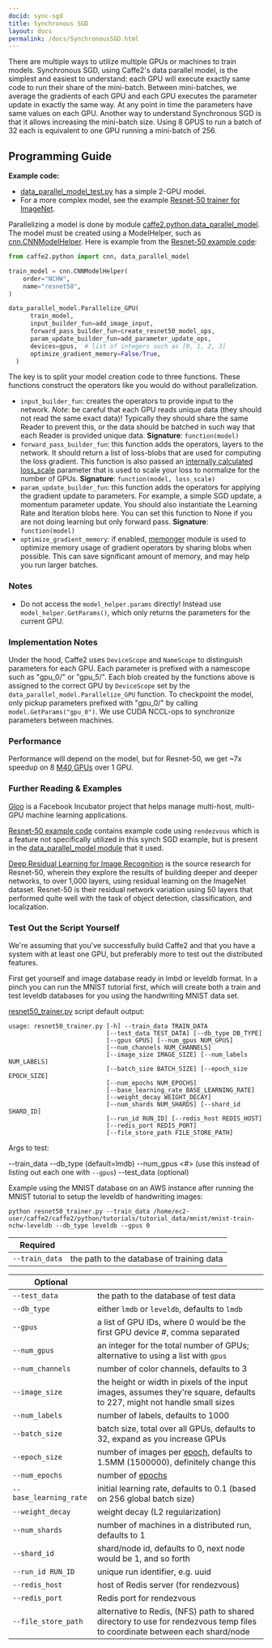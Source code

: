 ```yaml
---
docid: sync-sgd
title: Synchronous SGD
layout: docs
permalink: /docs/SynchronousSGD.html
---
```


There are multiple ways to utilize multiple GPUs or machines to train models. Synchronous SGD, using Caffe2's data parallel model, is the simplest and easiest to understand: each GPU will execute exactly same code to run their share of the mini-batch. Between mini-batches, we average the gradients of each GPU and each GPU executes the parameter update in exactly the same way. At any point in time the parameters have same values on each GPU. Another way to understand Synchronous SGD is that it allows increasing the mini-batch size. Using 8 GPUS to run a batch of 32 each is equivalent to one GPU running a mini-batch of 256.

## Programming Guide

**Example code:**  

* [data_parallel_model_test.py](https://github.com/caffe2/caffe2/blob/master/caffe2/python/data_parallel_model_test.py) has a simple 2-GPU model.
* For a more complex model, see the example [Resnet-50 trainer for ImageNet](https://github.com/caffe2/caffe2/blob/master/caffe2/python/examples/resnet50_trainer.py).

Parallelizing a model is done by module [caffe2.python.data_parallel_model](/doxygen-python/html/namespacedata__parallel__model.html). The model must be created using a ModelHelper, such as [cnn.CNNModelHelper](/doxygen-python/html/classcnn_1_1CNNModelHelper.html).
Here is example from the [Resnet-50 example code](https://github.com/caffe2/caffe2/blob/master/caffe2/python/examples/resnet50_trainer.py):

```python
from caffe2.python import cnn, data_parallel_model

train_model = cnn.CNNModelHelper(
    order="NCHW",
    name="resnet50",
)

data_parallel_model.Parallelize_GPU(
      train_model,
      input_builder_fun=add_image_input,
      forward_pass_builder_fun=create_resnet50_model_ops,
      param_update_builder_fun=add_parameter_update_ops,
      devices=gpus,  # list of integers such as [0, 1, 2, 3]
      optimize_gradient_memory=False/True,
  )
```

The key is to split your model creation code to three functions. These functions construct the operators like you would do without parallelization.

 - `input_builder_fun`: creates the operators to provide input to the network. *Note*: be careful that each GPU reads unique data (they should not read the same exact data)! Typically they should share the same Reader to prevent this, or the data should be batched in such way that each Reader is provided unique data. **Signature**: `function(model)`
 - `forward_pass_builder_fun`: this function adds the operators, layers to the network. It should return a list of loss-blobs that are used for computing the loss gradient. This function is also passed an [internally calculated loss_scale](https://github.com/caffe2/caffe2/blob/master/caffe2/python/data_parallel_model.py#L79) parameter that is used to scale your loss to normalize for the number of GPUs. **Signature**: `function(model, loss_scale)`
 - `param_update_builder_fun`: this function adds the operators for applying the gradient update to parameters. For example, a simple SGD update, a momentum parameter update. You should also instantiate the Learning Rate and Iteration blobs here. You can set this function to None if you are not doing learning but only forward pass. **Signature**: `function(model)`
 - `optimize_gradient_memory`: if enabled, [memonger](/doxygen-python/html/namespacememonger.html) module is used to optimize memory usage of gradient operators by sharing blobs when possible. This can save significant amount of memory, and may help you run larger batches.

### Notes

- Do not access the `model_helper.params` directly! Instead use `model_helper.GetParams()`, which only returns the parameters for the current GPU.

### Implementation Notes

Under the hood, Caffe2 uses `DeviceScope` and `NameScope` to distinguish parameters for each GPU. Each parameter is prefixed with a namescope such as "gpu_0/" or "gpu_5/". Each blob created by the functions above is assigned to the correct GPU by `DeviceScope` set by the `data_parallel_model.Parallelize_GPU` function. To checkpoint the model, only pickup parameters prefixed with "gpu_0/" by calling `model.GetParams("gpu_0")`. We use CUDA NCCL-ops to synchronize parameters between machines.

### Performance

Performance will depend on the model, but for Resnet-50, we get ~7x speedup on 8 [M40 GPUs](http://www.nvidia.com/object/tesla-m40.html) over 1 GPU.

### Further Reading & Examples

[Gloo](https://github.com/facebookincubator/gloo) is a Facebook Incubator project that helps manage multi-host, multi-GPU machine learning applications.

[Resnet-50 example code](https://github.com/caffe2/caffe2/blob/master/caffe2/python/examples/resnet50_trainer.py) contains example code using `rendezvous` which is a feature not specifically utilized in this synch SGD example, but is present in the [data_parallel_model module](/doxygen-python/html/namespacedata__parallel__model.html) that it used.

[Deep Residual Learning for Image Recognition](https://arxiv.org/pdf/1512.03385.pdf) is the source research for Resnet-50, wherein they explore the results of building deeper and deeper networks, to over 1,000 layers, using residual learning on the ImageNet dataset. Resnet-50 is their residual network variation using 50 layers that performed quite well with the task of object detection, classification, and localization.

### Test Out the Script Yourself

We're assuming that you've successfully build Caffe2 and that you have a system with at least one GPU, but preferably more to test out the distributed features.

First get yourself and image database ready in lmbd or leveldb format. In a pinch you can run the MNIST tutorial first, which will create both a train and test leveldb databases for you using the handwriting MNIST data set.

[resnet50_trainer.py](https://github.com/caffe2/caffe2/blob/master/caffe2/python/examples/resnet50_trainer.py) script default output:

```
usage: resnet50_trainer.py [-h] --train_data TRAIN_DATA
                           [--test_data TEST_DATA] [--db_type DB_TYPE]
                           [--gpus GPUS] [--num_gpus NUM_GPUS]
                           [--num_channels NUM_CHANNELS]
                           [--image_size IMAGE_SIZE] [--num_labels NUM_LABELS]
                           [--batch_size BATCH_SIZE] [--epoch_size EPOCH_SIZE]
                           [--num_epochs NUM_EPOCHS]
                           [--base_learning_rate BASE_LEARNING_RATE]
                           [--weight_decay WEIGHT_DECAY]
                           [--num_shards NUM_SHARDS] [--shard_id SHARD_ID]
                           [--run_id RUN_ID] [--redis_host REDIS_HOST]
                           [--redis_port REDIS_PORT]
                           [--file_store_path FILE_STORE_PATH]
```

Args to test:

--train_data <path to db>
--db_type <lmbd or leveldb> (default=lmdb)
--num_gpus <#> (use this instead of listing out each one with `--gpus`)
--test_data <path to db> (optional)

Example using the MNIST database on an AWS instance after running the MNIST tutorial to setup the leveldb of handwriting images:

```
python resnet50_trainer.py --train_data /home/ec2-user/caffe2/caffe2/python/tutorials/tutorial_data/mnist/mnist-train-nchw-leveldb --db_type leveldb --gpus 0
```

|Required||
|-------|--------|
| `--train_data` | the path to the database of training data |

|Optional||
|-------|--------|
| `--test_data` | the path to the database of test data |
| `--db_type` | either `lmdb` or `leveldb`, defaults to `lmdb` |
| `--gpus`| a list of GPU IDs, where 0 would be the first GPU device #, comma separated |
| `--num_gpus` | an integer for the total number of GPUs; alternative to using a list with `gpus` |
| `--num_channels` | number of color channels, defaults to 3 |
| `--image_size` | the height or width in pixels of the input images, assumes they're square, defaults to 227, might not handle small sizes |
| `--num_labels` | number of labels, defaults to 1000 |
| `--batch_size` | batch size, total over all GPUs, defaults to 32, expand as you increase GPUs |
| `--epoch_size` | number of images per [epoch](https://deeplearning4j.org/glossary#epoch-vs-iteration), defaults to 1.5MM (1500000), definitely change this |
| `--num_epochs` | number of [epochs](https://deeplearning4j.org/glossary#epoch-vs-iteration) |
| `--base_learning_rate` | initial learning rate, defaults to 0.1 (based on 256 global batch size) |
| `--weight_decay` | weight decay (L2 regularization) |
| `--num_shards` | number of machines in a distributed run, defaults to 1 |
| `--shard_id` | shard/node id, defaults to 0, next node would be 1, and so forth |
| `--run_id RUN_ID` | unique run identifier, e.g. uuid |
| `--redis_host` | host of Redis server (for rendezvous) |
| `--redis_port` | Redis port for rendezvous |
| `--file_store_path` | alternative to Redis, (NFS) path to shared directory to use for rendezvous temp files to coordinate between each shard/node |
